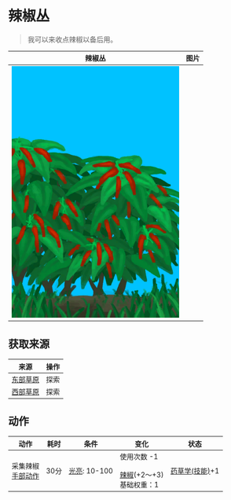 # 辣椒丛  
> 我可以来收点辣椒以备后用。  
  
  辣椒丛  |   图片   
 ----  |  ----:   
   |  ![](Sprite/ChiliPlant.png)   
  
## 获取来源  
来源  |  操作  
----  |  ----  
[东部草原](GrasslandsE.md)  |  探索  
[西部草原](GrasslandsW.md)  |  探索  
## 动作  
动作  |  耗时  |  条件  |  变化  |  状态  
----  |  ----  |  ----  |  ----  |  ----  
采集辣椒<br>[手部动作](HandAction.md)  |  30分  |  [光亮](Light.md): 10-100  |  使用次数  -1<br><br>[辣椒](Chilies.md)(+2～+3)<br>基础权重：1<br>  |  [药草学(技能)](Skill_Herbology.md)+1  
